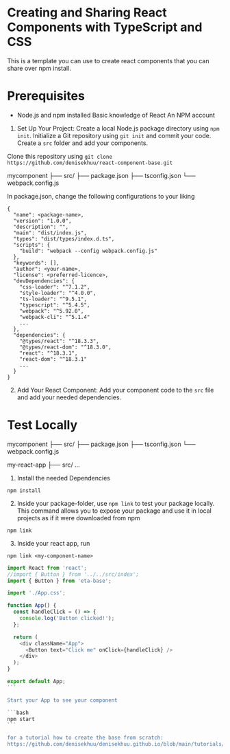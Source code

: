 # Creating and Sharing React Components with TypeScript and CSS
This is a template you can use to create react components that you can share over npm install.

# Prerequisites
* Node.js and npm installed
Basic knowledge of React
An NPM account


1. Set Up Your Project:
Create a local Node.js package directory using `npm init`.
Initialize a Git repository using `git init` and commit your code.
Create a `src` folder and add your components.

Clone this repository using 
`git clone https://github.com/denisekhuu/react-component-base.git`

mycomponent
├── src/
├── package.json
├── tsconfig.json
└── webpack.config.js

In package.json, change the following configurations to your liking

```
{
  "name": <package-name>,
  "version": "1.0.0",
  "description": "",
  "main": "dist/index.js",
  "types": "dist/types/index.d.ts",
  "scripts": {
    "build": "webpack --config webpack.config.js"
  },
  "keywords": [],
  "author": <your-name>,
  "license": <preferred-licence>,
  "devDependencies": {
    "css-loader": "^7.1.2",
    "style-loader": "^4.0.0",
    "ts-loader": "^9.5.1",
    "typescript": "^5.4.5",
    "webpack": "^5.92.0",
    "webpack-cli": "^5.1.4"
    ...
  },
  "dependencies": {
    "@types/react": "^18.3.3",
    "@types/react-dom": "^18.3.0",
    "react": "^18.3.1",
    "react-dom": "^18.3.1"
    ...
  }
}

```

2. Add Your React Component: Add your component code to the `src` file and add your needed dependencies.

# Test Locally

mycomponent
├── src/
├── package.json
├── tsconfig.json
└── webpack.config.js

my-react-app
├── src/
...


1. Install the needed Dependencies

`npm install` 

2. Inside your package-folder, use `npm link` to test your package locally. This command allows you to expose your package and use it in local projects as if it were downloaded from npm

`npm link`


3. Inside your react app, run 

`npm link <my-component-name>` 

````typescript
import React from 'react';
//import { Button } from '../../src/index';
import { Button } from 'eta-base';

import './App.css';

function App() {
  const handleClick = () => {
    console.log('Button clicked!');
  };

  return (
    <div className="App">
      <Button text="Click me" onClick={handleClick} />
    </div>
  );
}

export default App;
```

Start your App to see your component

```bash
npm start
```

for a tutorial how to create the base from scratch:
https://github.com/denisekhuu/denisekhuu.github.io/blob/main/tutorials/create-a-react-component.md
